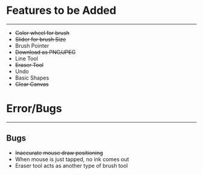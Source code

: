 # Features to be Added
---
- ~~Color wheel for brush~~
- ~~Slider for brush Size~~
- Brush Pointer
- ~~Download as PNG/JPEG~~
- Line Tool
- ~~Eraser Tool~~
- Undo
- Basic Shapes
- ~~Clear Canvas~~


# Error/Bugs
---
## Bugs
- ~~Inaccurate mouse draw positioning~~
- When mouse is just tapped, no ink comes out
- Eraser tool acts as another type of brush tool
